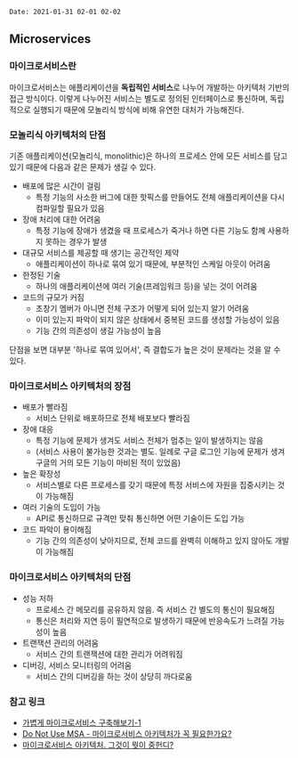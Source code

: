 ```
Date: 2021-01-31 02-01 02-02
```

## Microservices

### 마이크로서비스란
마이크로서비스는 애플리케이션을 **독립적인 서비스**로 나누어 개발하는 아키텍처 기반의 접근 방식이다.
이렇게 나누어진 서비스는 별도로 정의된 인터페이스로 통신하며, 독립적으로 실행되기 때문에 모놀리식 방식에 비해 유연한 대처가 가능해진다.

### 모놀리식 아키텍처의 단점
기존 애플리케이션(모놀리식, monolithic)은 하나의 프로세스 안에 모든 서비스를 담고 있기 때문에 다음과 같은 문제가 생길 수 있다.

- 배포에 많은 시간이 걸림
  - 특정 기능의 사소한 버그에 대한 핫픽스를 만들어도 전체 애플리케이션을 다시 컴파일할 필요가 있음
- 장애 처리에 대한 어려움
  - 특정 기능에 장애가 생겼을 때 프로세스가 죽거나 하면 다른 기능도 함께 사용하지 못하는 경우가 발생
- 대규모 서비스를 제공할 때 생기는 공간적인 제약
  - 애플리케이션이 하나로 묶여 있기 때문에, 부분적인 스케일 아웃이 어려움
- 한정된 기술
  - 하나의 애플리케이션에 여러 기술(프레임워크 등)을 넣는 것이 어려움
- 코드의 규모가 커짐
  - 초창기 멤버가 아니면 전체 구조가 어떻게 되어 있는지 알기 어려움
  - 이미 있는지 파악이 되지 않은 상태에서 중복된 코드를 생성할 가능성이 있음
  - 기능 간의 의존성이 생길 가능성이 높음

단점을 보면 대부분 '하나로 묶여 있어서', 즉 결합도가 높은 것이 문제라는 것을 알 수 있다.

### 마이크로서비스 아키텍처의 장점

- 배포가 빨라짐
  - 서비스 단위로 배포하므로 전체 배포보다 빨라짐
- 장애 대응
  - 특정 기능에 문제가 생겨도 서비스 전체가 멈추는 일이 발생하지는 않음
  - (서비스 사용이 불가능한 것과는 별도. 일례로 구글 로그인 기능에 문제가 생겨 구글의 거의 모든 기능이 마비된 적이 있었음)
- 높은 확장성
  - 서비스별로 다른 프로세스를 갖기 때문에 특정 서비스에 자원을 집중시키는 것이 가능해짐
- 여러 기술의 도입이 가능
  - API로 통신하므로 규격만 맞춰 통신하면 어떤 기술이든 도입 가능
- 코드 파악이 용이해짐
  - 기능 간의 의존성이 낮아지므로, 전체 코드를 완벽히 이해하고 있지 않아도 개발이 가능해짐

### 마이크로서비스 아키텍처의 단점

- 성능 저하
  - 프로세스 간 메모리를 공유하지 않음. 즉 서비스 간 별도의 통신이 필요해짐
  - 통신은 처리와 지연 등이 필연적으로 발생하기 때문에 반응속도가 느려질 가능성이 높음
- 트랜잭션 관리의 어려움
  - 서비스 간의 트랜잭션에 대한 관리가 어려워짐
- 디버깅, 서비스 모니터링의 어려움
  - 서비스 간의 디버깅을 하는 것이 상당히 까다로움

### 참고 링크
- [가볍게 마이크로서비스 구축해보기-1](https://medium.com/@yesesyo/%EA%B0%80%EB%B3%8D%EA%B2%8C-%EB%A7%88%EC%9D%B4%ED%81%AC%EB%A1%9C%EC%84%9C%EB%B9%84%EC%8A%A4-%EA%B5%AC%EC%B6%95%ED%95%B4%EB%B3%B4%EA%B8%B0-1-fb4d7741b316)
- [Do Not Use MSA - 마이크로서비스 아키텍처가 꼭 필요한가요?](https://www.samsungsds.com/kr/insights/msa.html)
- [마이크로서비스 아키텍처. 그것이 뭣이 중헌디?](http://guruble.com/%EB%A7%88%EC%9D%B4%ED%81%AC%EB%A1%9C%EC%84%9C%EB%B9%84%EC%8A%A4microservice-%EC%95%84%ED%82%A4%ED%85%8D%EC%B2%98-%EA%B7%B8%EA%B2%83%EC%9D%B4-%EB%AD%A3%EC%9D%B4-%EC%A4%91%ED%97%8C%EB%94%94/?ckattempt=1)